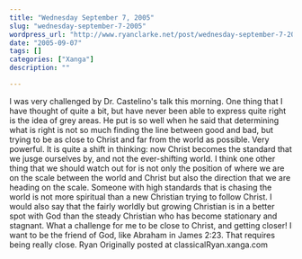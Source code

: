 ```yaml
---
title: "Wednesday September 7, 2005"
slug: "wednesday-september-7-2005"
wordpress_url: "http://www.ryanclarke.net/post/wednesday-september-7-2005/"
date: "2005-09-07"
tags: []
categories: ["Xanga"]
description: ""

---
```


I was very challenged by Dr. Castelino's talk this morning.
 One thing that I have thought of quite a bit, but have never been able to express quite right is the idea of grey areas. He put is so well when he said that determining what is right is not so much finding the line between good and bad, but trying to be as close to Christ and far from the world as possible. Very powerful. It is quite a shift in thinking: now Christ becomes the standard that we jusge ourselves by, and not the ever-shifting world.
 I think one other thing that we should watch out for is not only the position of where we are on the scale between the world and Christ but also the direction that we are heading on the scale. Someone with high standards that is chasing the world is not more spiritual than a new Christian trying to follow Christ. I would also say that the fairly worldly but growing Christian is in a better spot with God than the steady Christian who has become stationary and stagnant.
 What a challenge for me to be close to Christ, and getting closer!
 I want to be the friend of God, like Abraham in James 2:23. That requires being really close.
 Ryan
Originally posted at classicalRyan.xanga.com
